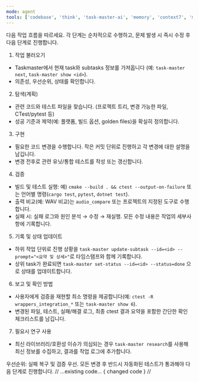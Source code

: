 ```yaml
---
mode: agent
tools: ['codebase', 'think', 'task-master-ai', 'memory', 'context7', 'microsoft-docs', 'sequentialthinking', 'websearch']
---
```


다음 작업 흐름을 따르세요. 각 단계는 순차적으로 수행하고, 문제 발생 시 즉시 수정 후 다음 단계로 진행합니다.

1) 작업 불러오기
- Taskmaster에서 현재 task와 subtasks 정보를 가져옵니다 (예: `task-master next`, `task-master show <id>`).
- 의존성, 우선순위, 상태를 확인합니다.

2) 탐색(계획)
- 관련 코드와 테스트 파일을 찾습니다. (프로젝트 트리, 변경 가능한 파일, CTest/pytest 등)
- 성공 기준과 제약(예: 플랫폼, 빌드 옵션, golden files)을 확실히 정의합니다.

3) 구현
- 필요한 코드 변경을 수행합니다. 작은 커밋 단위로 진행하고 각 변경에 대한 설명을 남깁니다.
- 변경 전후로 관련 유닛/통합 테스트를 작성 또는 갱신합니다.

4) 검증
- 빌드 및 테스트 실행: 예) `cmake --build . && ctest --output-on-failure` 또는 언어별 명령(`cargo test`, `pytest`, `dotnet test`).
- 출력 비교(예: WAV 비교)는 `audio_compare` 또는 프로젝트의 지정된 도구로 수행합니다.
- 실패 시: 실패 로그와 원인 분석 → 수정 → 재실행. 모든 수정 내용은 작업의 세부사항에 기록합니다.

5) 기록 및 상태 업데이트
- 하위 작업 단위로 진행 상황을 `task-master update-subtask --id=<id> --prompt="<요약 및 상세>"`로 타임스탬프와 함께 기록합니다.
- 상위 task가 완료되면 `task-master set-status --id=<id> --status=done` 으로 상태를 업데이트합니다.

6) 보고 및 확인 방법
- 사용자에게 검증을 재현할 최소 명령을 제공합니다(예: `ctest -R wrappers_integration_*` 또는 `task-master show 6`).
- 변경된 파일, 테스트, 실패/해결 로그, 최종 ctest 결과 요약을 포함한 간단한 확인 체크리스트를 남깁니다.

7) 필요시 연구 사용
- 최신 라이브러리/호환성 이슈가 의심되는 경우 `task-master research`를 사용해 최신 정보를 수집하고, 결과를 작업 로그에 추가합니다.

우선순위: 실패 복구 및 검증 우선. 모든 변경 후 반드시 자동화된 테스트가 통과해야 다음 단계로 진행합니다.
// ...existing code...
{ changed code }
//